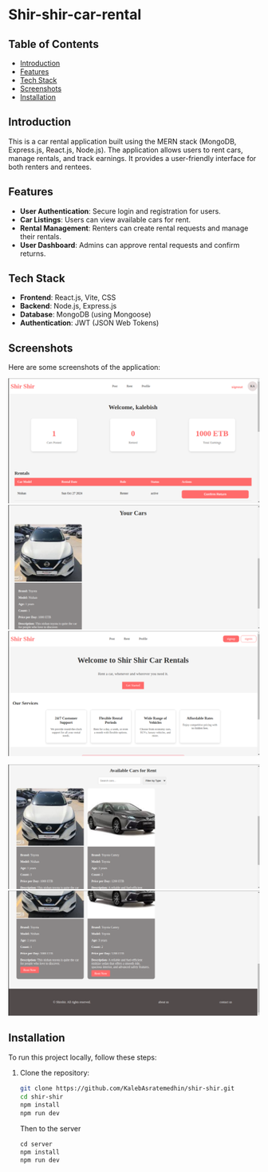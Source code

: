 # Shir-shir-car-rental


## Table of Contents
- [Introduction](#introduction)
- [Features](#features)
- [Tech Stack](#tech-stack)
- [Screenshots](#screenshots)
- [Installation](#installation)

## Introduction
This is a car rental application built using the MERN stack (MongoDB, Express.js, React.js, Node.js). The application allows users to rent cars, manage rentals, and track earnings. It provides a user-friendly interface for both renters and rentees.

## Features
- **User Authentication**: Secure login and registration for users.
- **Car Listings**: Users can view available cars for rent.
- **Rental Management**: Renters can create rental requests and manage their rentals.
- **User Dashboard**: Admins can approve rental requests and confirm returns.


## Tech Stack
- **Frontend**: React.js, Vite, CSS
- **Backend**: Node.js, Express.js
- **Database**: MongoDB (using Mongoose)
- **Authentication**: JWT (JSON Web Tokens)

## Screenshots
Here are some screenshots of the application:

![alt text](<screenshots/Screenshot from 2024-10-27 12-42-47.png>)
![alt text](<screenshots/Screenshot from 2024-10-27 12-43-08.png>)
![alt text](<screenshots/Screenshot from 2024-10-27 12-45-26.png>)

![alt text](<screenshots/Screenshot from 2024-10-27 12-46-18.png>)
![alt text](<screenshots/Screenshot from 2024-10-27 12-46-24.png>)


## Installation
To run this project locally, follow these steps:

1. Clone the repository:
   ```bash
   git clone https://github.com/KalebAsratemedhin/shir-shir.git
   cd shir-shir
   npm install
   npm run dev
   ```
   Then to the server

   ```
   cd server
   npm install
   npm run dev

   ```
